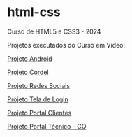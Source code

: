 # html-css
 Curso de HTML5 e CSS3 - 2024

 Projetos executados do Curso em Video:
 <p><a href="https://rodrigosoutof.github.io/html-css/desafios/desafio10/" target="_blank" rel="external">Projeto Android</a></p>
 <p><a href="https://rodrigosoutof.github.io/html-css/desafios/desafio12/" target="_blank" rel="external">Projeto Cordel</a></p>
 <p><a href="https://rodrigosoutof.github.io/html-css/desafios/desafio13/" target="_blank" rel="external">Projeto Redes Sociais</a></p>
 <p><a href="https://rodrigosoutof.github.io/html-css/desafios/desafio15/" target="_blank" rel="external"> Projeto Tela de Login</a></p>
 <p><a href="https://rodrigosoutof.github.io/html-css/integracao" target="_blank" rel="external"> Projeto Portal Clientes </a></p>
 <p><a href="https://rodrigosoutof.github.io/html-css/indicadores" target="_blank" rel="external"> Projeto Portal Técnico - CQ </a></p>

